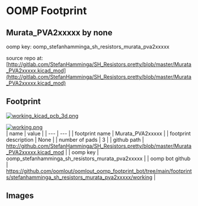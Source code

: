 # OOMP Footprint  
## Murata_PVA2xxxxx  by none  
  
oomp key: oomp_stefanhamminga_sh_resistors_murata_pva2xxxxx  
  
source repo at: [http://gitlab.com/StefanHamminga/SH_Resistors.pretty/blob/master/Murata_PVA2xxxxx.kicad_mod](http://gitlab.com/StefanHamminga/SH_Resistors.pretty/blob/master/Murata_PVA2xxxxx.kicad_mod)  
## Footprint  
  
[![working_kicad_pcb_3d.png](working_kicad_pcb_3d_600.png)](working_kicad_pcb_3d.png)  
  
[![working.png](working_600.png)](working.png)  
| name | value | 
| --- | --- | 
| footprint name | Murata_PVA2xxxxx | 
| footprint description | None | 
| number of pads | 3 | 
| github path | http://github.com/StefanHamminga/SH_Resistors.pretty/blob/master/Murata_PVA2xxxxx.kicad_mod | 
| oomp key | oomp_stefanhamminga_sh_resistors_murata_pva2xxxxx | 
| oomp bot github | https://github.com/oomlout/oomlout_oomp_footprint_bot/tree/main/footprints/stefanhamminga_sh_resistors_murata_pva2xxxxx/working | 
## Images  
